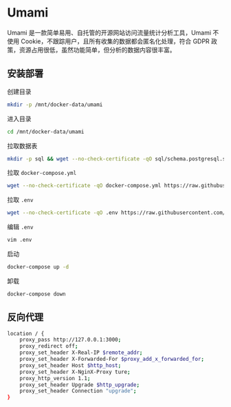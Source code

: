 # Umami

Umami 是一款简单易用、自托管的开源网站访问流量统计分析工具，Umami 不使用 Cookie，不跟踪用户，且所有收集的数据都会匿名化处理，符合 GDPR 政策，资源占用很低，虽然功能简单，但分析的数据内容很丰富。

## 安装部署

创建目录
```bash
mkdir -p /mnt/docker-data/umami
```

进入目录
```bash
cd /mnt/docker-data/umami
```

拉取数据表
```bash
mkdir -p sql && wget --no-check-certificate -qO sql/schema.postgresql.sql https://raw.githubusercontent.com/umami-software/umami/master/sql/schema.mysql.sql
```

拉取 `docker-compose.yml`
```bash
wget --no-check-certificate -qO docker-compose.yml https://raw.githubusercontent.com/kenote/docker-compose/main/umami/compose.yml
```

拉取 `.env`
```bash
wget --no-check-certificate -qO .env https://raw.githubusercontent.com/kenote/docker-compose/main/umami/.env.example
```

编辑 `.env`
```bash
vim .env
```

启动
```bash
docker-compose up -d
```

卸载
```bash
docker-compose down
```

##  反向代理

```bash
location / {
    proxy_pass http://127.0.0.1:3000;
    proxy_redirect off;
    proxy_set_header X-Real-IP $remote_addr;
    proxy_set_header X-Forwarded-For $proxy_add_x_forwarded_for;
    proxy_set_header Host $http_host;
    proxy_set_header X-NginX-Proxy ture;
    proxy_http_version 1.1;
    proxy_set_header Upgrade $http_upgrade;
    proxy_set_header Connection "upgrade";
}
```